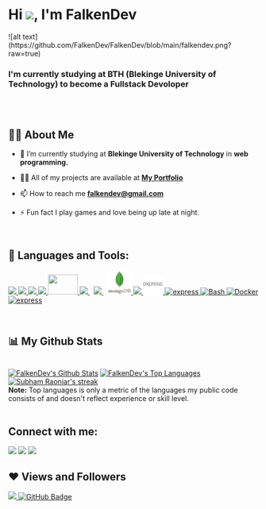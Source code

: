 <h1 >Hi <img src="https://raw.githubusercontent.com/MartinHeinz/MartinHeinz/master/wave.gif" width="30px">, I'm FalkenDev</h1>
![alt text](https://github.com/FalkenDev/FalkenDev/blob/main/falkendev.png?raw=true)
<h3 >I'm currently studying at BTH (Blekinge University of Technology) to become a Fullstack Devoloper </h3>
<br/>
<br/>

## 🙋‍♂️ About Me

- 🌱 I’m currently studying at **Blekinge University of Technology** in **web programming.**

- 👨‍💻 All of my projects are available at **[My Portfolio](https://github.com/FalkenDev?tab=projects)**

- 📫 How to reach me **falkendev@gmail.com**

- ⚡ Fun fact I play games and love being up late at night.

<br/>

## 🚀 Languages and Tools:

<p align="left"> 
    <a href="https://developer.mozilla.org/en-US/docs/Web/JavaScript" target="_blank"> <img src="https://img.icons8.com/color/48/000000/javascript.png"/> </a> 
    <a href="https://www.w3.org/html/" target="_blank"> <img src="https://img.icons8.com/color/48/000000/html-5.png"/> </a> 
    <a href="https://www.w3schools.com/css/" target="_blank"> <img src="https://img.icons8.com/color/48/000000/css3.png"/> </a>
    <a href="https://www.python.org" target="_blank"> <img src="https://img.icons8.com/color/48/000000/python.png"/> </a> 
    <a href="https://www.php.net/" target="_blank"> <img src="https://upload.wikimedia.org/wikipedia/commons/thumb/2/27/PHP-logo.svg/1200px-PHP-logo.svg.png" width="60" height="40"/> </a> 
    <a style="padding-right:8px;" href="https://nodejs.org" target="_blank"> <img src="https://img.icons8.com/color/48/000000/nodejs.png"/> </a> 
    <a style="padding-right:8px;" href="https://www.mysql.com/" target="_blank"> <img src="https://img.icons8.com/fluent/50/000000/mysql-logo.png"/> </a>
    <a href="https://www.mongodb.com/" target="_blank"> <img src="https://raw.githubusercontent.com/devicons/devicon/master/icons/mongodb/mongodb-original-wordmark.svg" alt="mongodb" width="48" height="48"/> </a>    
    <a href="https://git-scm.com/" target="_blank"> <img src="https://img.icons8.com/color/48/000000/git.png"/> </a> 
    <a href="https://expressjs.com" target="_blank"> <img src="https://raw.githubusercontent.com/devicons/devicon/master/icons/express/express-original-wordmark.svg" alt="express" width="40" height="40"/> </a>
    <a href="https://expressjs.com" target="_blank"> <img src="https://img.icons8.com/officel/344/react.png" alt="express" width="40" height="40"/> </a>
    <a href="" target="_blank"> <img src="https://upload.wikimedia.org/wikipedia/commons/thumb/8/82/Gnu-bash-logo.svg/2560px-Gnu-bash-logo.svg.png" alt="Bash" width="80" height="40"/> </a>
    <a href="https://www.docker.com/" target="_blank"> <img src="https://www.docker.com/wp-content/uploads/2022/05/Docker_Temporary_Image_Google_Blue_1080x1080_v1.png" alt="Docker" width="40" height="40"/> </a>
    <a href="https://expo.dev/" target="_blank"> <img src="https://res.cloudinary.com/practicaldev/image/fetch/s--5N472VlU--/c_imagga_scale,f_auto,fl_progressive,h_900,q_auto,w_1600/https://repository-images.githubusercontent.com/65750241/79017180-d4ce-11e9-9955-3f0a7be00c7a" alt="express" width="70" height="40"/> </a>
</p>

<!-- [![React Badge](https://img.shields.io/badge/-React-61DBFB?style=for-the-badge&labelColor=black&logo=react&logoColor=61DBFB)](#)  [![Javascript Badge](https://img.shields.io/badge/-Javascript-F0DB4F?style=for-the-badge&labelColor=black&logo=javascript&logoColor=F0DB4F)](#) [![Typescript Badge](https://img.shields.io/badge/-Typescript-007acc?style=for-the-badge&labelColor=black&logo=typescript&logoColor=007acc)](#) [![Nodejs Badge](https://img.shields.io/badge/-Nodejs-3C873A?style=for-the-badge&labelColor=black&logo=node.js&logoColor=3C873A)](#) [![GraphQL Badge](https://img.shields.io/badge/-GraphQl-e535ab?style=for-the-badge&labelColor=black&logo=node.js&logoColor=e535ab)](#) -->
<br/>



## 📊 My Github Stats

  <br/>
    <a href="https://github.com/FalkenDev/github-readme-stats"><img alt="FalkenDev's Github Stats" src="https://github-readme-stats.vercel.app/api?username=FalkenDev&show_icons=true&count_private=true&theme=react&hide_border=true&bg_color=0D1117" /></a>
  <a href="https://github.com/FalkenDev/github-readme-stats"><img alt="FalkenDev's Top Languages" src="https://github-readme-stats.vercel.app/api/top-langs/?username=FalkenDev&langs_count=8&count_private=true&layout=compact&theme=react&hide_border=true&bg_color=0D1117" /></a>
  <a href="https://github.com/FalkenDev/github-readme-streak-stats">
        <img title="🔥 Get streak stats for your profile at git.io/streak-stats" alt="Subham Raoniar's streak" src="https://github-readme-streak-stats.herokuapp.com/?user=FalkenDev&theme=black-ice&hide_border=true&stroke=0000&background=060A0CD0"/>
    </a>
  <br/>
  <b>Note:</b> Top languages is only a metric of the languages my public code consists of and doesn't reflect experience or skill level.


<br/>
<br/>

## Connect with me:
<p align="left">

<a href = "https://twitter.com/falkendeveloper"><img src="https://img.icons8.com/fluent/48/000000/twitter.png"/></a>
<a href = "https://www.instagram.com/falkendeveloper/"><img src="https://img.icons8.com/fluent/48/000000/instagram-new.png"/></a>
<a href = "https://www.youtube.com"><img src="https://img.icons8.com/color/48/000000/youtube-play.png"/></a>

</p>

## ❤ Views and Followers
<a href="https://github.com/Meghna-DAS/github-profile-views-counter">
    <img src="https://komarev.com/ghpvc/?username=FalkenDev">
</a>
<a href="https://github.com/FalkenDev?tab=followers"><img src="https://img.shields.io/github/followers/FalkenDev?label=Followers&style=social" alt="GitHub Badge"></a>

